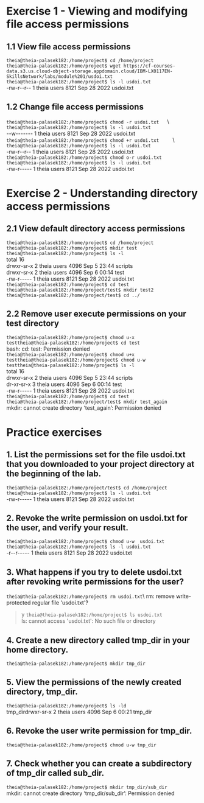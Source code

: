 # Exercise 1 - Viewing and modifying file access permissions
## 1.1 View file access permissions
`theia@theia-palasek182:/home/project$ cd /home/project`\
`theia@theia-palasek182:/home/project$ wget https://cf-courses-data.s3.us.cloud-object-storage.appdomain.cloud/IBM-LX0117EN-SkillsNetwork/labs/module%201/usdoi.txt`\
`theia@theia-palasek182:/home/project$ ls -l usdoi.txt`\
-rw-r--r-- 1 theia users 8121 Sep 28  2022 usdoi.txt
## 1.2 Change file access permissions
`theia@theia-palasek182:/home/project$ chmod -r usdoi.txt   `\            
`theia@theia-palasek182:/home/project$ ls -l usdoi.txt`\
--w------- 1 theia users 8121 Sep 28  2022 usdoi.txt\
`theia@theia-palasek182:/home/project$ chmod +r usdoi.txt     `\           
`theia@theia-palasek182:/home/project$ ls -l usdoi.txt`\
-rw-r--r-- 1 theia users 8121 Sep 28  2022 usdoi.txt\
`theia@theia-palasek182:/home/project$ chmod o-r usdoi.txt`\
`theia@theia-palasek182:/home/project$ ls -l usdoi.txt`\
-rw-r----- 1 theia users 8121 Sep 28  2022 usdoi.txt
# Exercise 2 - Understanding directory access permissions
## 2.1 View default directory access permissions
`theia@theia-palasek182:/home/project$ cd /home/project`\
`theia@theia-palasek182:/home/project$ mkdir test`\
`theia@theia-palasek182:/home/project$ ls -l`\
total 16\
drwxr-sr-x 2 theia users 4096 Sep  5 23:44 scripts\
drwxr-sr-x 2 theia users 4096 Sep  6 00:14 test\
-rw-r----- 1 theia users 8121 Sep 28  2022 usdoi.txt\
`theia@theia-palasek182:/home/project$ cd test`\
`theia@theia-palasek182:/home/project/test$ mkdir test2`\
`theia@theia-palasek182:/home/project/test$ cd ../`
## 2.2 Remove user execute permissions on your test directory
`theia@theia-palasek182:/home/project$ chmod u-x `\
`testtheia@theia-palasek182:/home/project$ cd test`\
bash: cd: test: Permission denied\
`theia@theia-palasek182:/home/project$ chmod u+x `\
`testtheia@theia-palasek182:/home/project$ chmod u-w`\
`testtheia@theia-palasek182:/home/project$ ls -l`\
total 16\
drwxr-sr-x 2 theia users 4096 Sep  5 23:44 scripts\
dr-xr-sr-x 3 theia users 4096 Sep  6 00:14 test\
-rw-r----- 1 theia users 8121 Sep 28  2022 usdoi.txt\
`theia@theia-palasek182:/home/project$ cd test`\
`theia@theia-palasek182:/home/project/test$ mkdir test_again`\
mkdir: cannot create directory ‘test_again’: Permission denied
# Practice exercises
## 1. List the permissions set for the file usdoi.txt that you downloaded to your project directory at the beginning of the lab.
`theia@theia-palasek182:/home/project/test$ cd /home/project`\
`theia@theia-palasek182:/home/project$ ls -l usdoi.txt`\
-rw-r----- 1 theia users 8121 Sep 28  2022 usdoi.txt
## 2. Revoke the write permission on usdoi.txt for the user, and verify your result.
`theia@theia-palasek182:/home/project$ chmod u-w  usdoi.txt`\
`theia@theia-palasek182:/home/project$ ls -l usdoi.txt`\
-r--r----- 1 theia users 8121 Sep 28  2022 usdoi.txt
## 3. What happens if you try to delete usdoi.txt after revoking write permissions for the user?
`theia@theia-palasek182:/home/project$ rm usdoi.txt`\ 
rm: remove write-protected regular file 'usdoi.txt'? 
> y
`theia@theia-palasek182:/home/project$ ls usdoi.txt`\
ls: cannot access 'usdoi.txt': No such file or directory
## 4. Create a new directory called tmp_dir in your home directory.
`theia@theia-palasek182:/home/project$ mkdir tmp_dir`
## 5. View the permissions of the newly created directory, tmp_dir.
`theia@theia-palasek182:/home/project$ ls -ld `\
tmp_dirdrwxr-sr-x 2 theia users 4096 Sep  6 00:21 tmp_dir
## 6. Revoke the user write permission for tmp_dir.
`theia@theia-palasek182:/home/project$ chmod u-w tmp_dir`
## 7. Check whether you can create a subdirectory of tmp_dir called sub_dir.
`theia@theia-palasek182:/home/project$ mkdir tmp_dir/sub_dir`\
mkdir: cannot create directory ‘tmp_dir/sub_dir’: Permission denied
